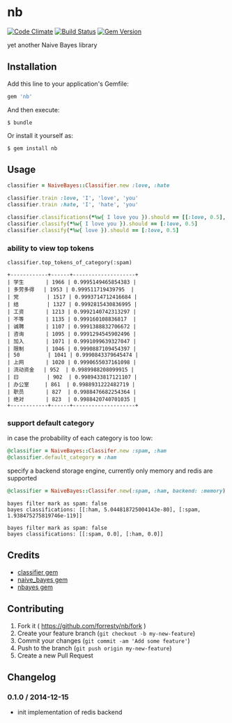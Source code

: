 # nb

[![Code Climate](https://codeclimate.com/github/forresty/nb/badges/gpa.svg)](https://codeclimate.com/github/forresty/nb)
[![Build Status](https://travis-ci.org/forresty/nb.svg?branch=master)](https://travis-ci.org/forresty/nb)
[![Gem Version](https://badge.fury.io/rb/nb.svg)](http://badge.fury.io/rb/nb)

yet another Naive Bayes library

## Installation

Add this line to your application's Gemfile:

```ruby
gem 'nb'
```

And then execute:

    $ bundle

Or install it yourself as:

    $ gem install nb

## Usage

```ruby
classifier = NaiveBayes::Classifier.new :love, :hate

classifier.train :love, 'I', 'love', 'you'
classifier.train :hate, 'I', 'hate', 'you'

classifier.classifications(*%w{ I love you }).should == [[:love, 0.5], [:hate, 0.25]]
classifier.classify(*%w{ I love you }).should == [:love, 0.5]
classifier.classify(*%w{ love }).should == [:love, 0.5]
```

### ability to view top tokens

`classifier.top_tokens_of_category(:spam)`

```
+------------+------+--------------------+
| 学生       | 1966 | 0.9995149465854383 |
| 多劳多得   | 1953 | 0.999511719439795  |
| 党         | 1517 | 0.9993714712416684 |
| 结         | 1327 | 0.9992815430836995 |
| 工资       | 1213 | 0.9992140742313297 |
| 不等       | 1135 | 0.999160108836817  |
| 诚聘       | 1107 | 0.9991388832706672 |
| 咨询       | 1095 | 0.9991294545902496 |
| 加入       | 1071 | 0.9991099639327047 |
| 限制       | 1046 | 0.9990887109454397 |
| 50         | 1041 | 0.9990843379645474 |
| 上网       | 1020 | 0.9990655037161098 |
| 流动资金   | 952  | 0.9989988208099915 |
| 曰         | 902  | 0.9989433817121107 |
| 办公室     | 861  | 0.9988931222482719 |
| 职员       | 827  | 0.9988476682254364 |
| 绝对       | 823  | 0.9988420740701035 |
+------------+------+--------------------+
```

### support default category

in case the probability of each category is too low:

```ruby
@classifier = NaiveBayes::Classifer.new :spam, :ham
@classifier.default_category = :ham
```

specify a backend storage engine, currently only memory and redis are supported

```ruby
@classifier = NaiveBayes::Classifer.new(:spam, :ham, backend: :memory)
```

```
bayes filter mark as spam: false
bayes classifications: [[:ham, 5.044818725004143e-80], [:spam, 1.938475275819746e-119]]

bayes filter mark as spam: false
bayes classifications: [[:spam, 0.0], [:ham, 0.0]]
```

## Credits

- [classifier gem](https://github.com/cardmagic/classifier)
- [naive_bayes gem](https://github.com/reddavis/Naive-Bayes)
- [nbayes gem](https://github.com/oasic/nbayes)

## Contributing

1. Fork it ( https://github.com/forresty/nb/fork )
2. Create your feature branch (`git checkout -b my-new-feature`)
3. Commit your changes (`git commit -am 'Add some feature'`)
4. Push to the branch (`git push origin my-new-feature`)
5. Create a new Pull Request

## Changelog

### 0.1.0 / 2014-12-15

- init implementation of redis backend
